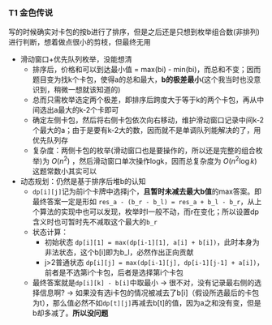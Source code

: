 ### T1 金色传说

写的时候确实对卡包的按b进行了排序，但是之后还是只想到枚举组合数(非排列)进行判断，想着做点很小的剪枝，但最终无用

- 滑动窗口+优先队列枚举，没能想清
    - 排序后，价格和可以到达最小值 = max(bi) - min(bi)，而总和不变；因而题目变为找k个卡包，使得a的总和最大，**b的极差最小**(这个我当时也没意识到，稍微一想就该知道的)
    - 总而只需枚举选定两个极差，即排序后跨度大于等于k的两个卡包，再从中间选出a最大的k-2个卡即可
    - 确定左侧卡包，然后将右侧卡包依次向右移动，维护滑动窗口记录中间k-2个最大的a；由于是要有k-2大的数，因而就不是单调队列能解决的了，用优先队列存
    - 复杂度：两侧卡包的枚举(滑动窗口也是要操作的，所以还是完整的组合枚举)为 $O(n^2)$ ，然后滑动窗口单次操作logk，因而总复杂度为 $O(n^2\log k)$ 这题常数小其实可以
- 动态规划：仍然是基于排序后堆b的认知
    - `dp[i][j]`记为前i个卡牌中选择j个，**且暂时未减去最大b值**的max答案。即最终答案一定是形如 `res_a - (b_r - b_l) = res_a + b_l - b_r`，从上个算法的实现中也可以发现，枚举时l一般不动，而r在变化；所以设置dp含义时也可暂时先不减取这个最大的`b_r`
    - 状态计算：
        - 初始状态 `dp[i][1] = max(dp[i-1][1], a[i] + b[i])`，此时本身为非法状态，这个b[i]即为b_l，必然作出正向贡献
        - j>2普通状态 `dp[i][j] = max(dp[i-1][j], dp[i-1][j-1] + a[i])`，前者是不选第i个卡包，后者是选择第i个卡包
    - 最终答案就是`dp[i][k] - b[i]`中取最小 -> 很不对，没有记录最右侧的选择信息啊? -> 如果没有选i卡包的情况被减去了b[i]（假设所选最后的卡包为t），那么值必然不如`dp[t][j]`再减去b[t]的值，因为a之和没有变，但是b却多减了。**所以没问题** 


